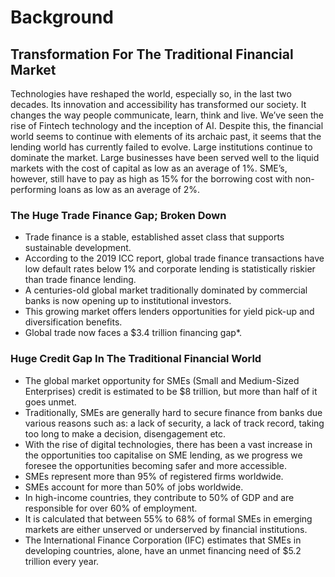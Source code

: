 # Background

## Transformation For The Traditional Financial Market <a href="docs-internal-guid-7e939c0d-7fff-afd8-9fd5-1c47df5fd4a7" id="docs-internal-guid-7e939c0d-7fff-afd8-9fd5-1c47df5fd4a7"></a>

Technologies have reshaped the world, especially so, in the last two decades. Its innovation and accessibility has transformed our society. It changes the way people communicate, learn, think and live. We’ve seen the rise of Fintech technology and the inception of AI. Despite this, the financial world seems to continue with elements of its archaic past, it seems that the lending world has currently failed to evolve. Large institutions continue to dominate the market. Large businesses have been served well to the liquid markets with the cost of capital as low as an average of 1%. SME’s, however, still have to pay as high as 15% for the borrowing cost with non-performing loans as low as an average of 2%.

### The Huge Trade Finance Gap; Broken Down

* Trade finance is a stable, established asset class that supports sustainable development.
* According to the 2019 ICC report, global trade finance transactions have low default rates below 1% and corporate lending is statistically riskier than trade finance lending.
* A centuries-old global market traditionally dominated by commercial banks is now opening up to institutional investors.
* This growing market offers lenders opportunities for yield pick-up and diversification benefits.
* Global trade now faces a $3.4 trillion financing gap\*.

### Huge Credit Gap In The Traditional Financial World <a href="docs-internal-guid-665638de-7fff-f2ca-c3ea-8d1195b0c095" id="docs-internal-guid-665638de-7fff-f2ca-c3ea-8d1195b0c095"></a>

* The global market opportunity for SMEs (Small and Medium-Sized Enterprises) credit is estimated to be $8 trillion, but more than half of it goes unmet.
* Traditionally, SMEs are generally hard to secure finance from banks due various reasons such as: a lack of security, a lack of track record, taking too long to make a decision, disengagement etc.
* With the rise of digital technologies, there has been a vast increase in the opportunities too capitalise on SME lending, as we progress we foresee the opportunities becoming safer and more accessible.
* SMEs represent more than 95% of registered firms worldwide.
* SMEs account for more than 50% of jobs worldwide.
* In high-income countries, they contribute to 50% of GDP and are responsible for over 60% of employment.
* It is calculated that between 55% to 68% of formal SMEs in emerging markets are either unserved or underserved by financial institutions.
* The International Finance Corporation (IFC) estimates that SMEs in developing countries, alone, have an unmet financing need of $5.2 trillion every year.
